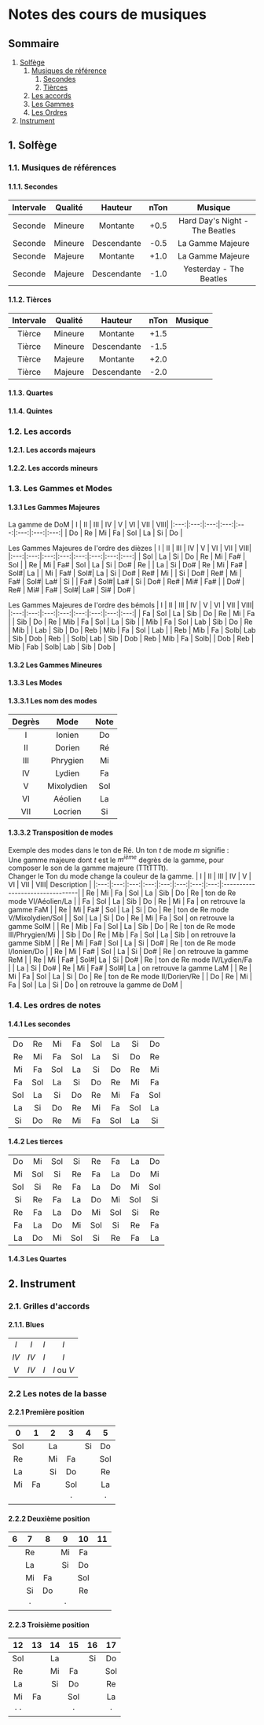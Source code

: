 # Notes des cours de musiques 

## Sommaire
1. [Solfège](#solfege)
    1. [Musiques de référence](#references)
        1. [Secondes](#secondes)
        2. [Tièrces](#tierces)
    2. [Les accords](#accords)
    3. [Les Gammes](#gammes)
    4. [Les Ordres](#ordres)
2. [Instrument](#instrument)

## 1. Solfège <a name="solfege"></a>

### 1.1. Musiques de références
#### 1.1.1. Secondes <a name="secondes"></a>
| Intervale | Qualité | Hauteur     | nTon | Musique                        |
|:---------:|:-------:|:-----------:|:----:|:------------------------------:|
| Seconde   | Mineure | Montante    | +0.5 | Hard Day's Night - The Beatles |
| Seconde   | Mineure | Descendante | -0.5 | La Gamme Majeure               |
| Seconde   | Majeure | Montante    | +1.0 | La Gamme Majeure               |
| Seconde   | Majeure | Descendante | -1.0 | Yesterday - The Beatles        |

#### 1.1.2. Tièrces <a name="tierces"></a>
| Intervale | Qualité | Hauteur     | nTon | Musique                        |
|:---------:|:-------:|:-----------:|:----:|:------------------------------:|
| Tièrce    | Mineure | Montante    | +1.5 |  |
| Tièrce    | Mineure | Descendante | -1.5 |  |
| Tièrce    | Majeure | Montante    | +2.0 |  |
| Tièrce    | Majeure | Descendante | -2.0 |  |

#### 1.1.3. Quartes
#### 1.1.4. Quintes

### 1.2. Les accords <a name="accords"></a>
#### 1.2.1. Les accords majeurs
#### 1.2.2. Les accords mineurs

### 1.3. Les Gammes et Modes <a name="gammes"></a>
#### 1.3.1 Les Gammes Majeures
La gamme de DoM
| I   | II  | III | IV  | V   | VI  | VII | VIII| 
|:---:|:---:|:---:|:---:|:---:|:---:|:---:|:---:|
| Do  | Re  | Mi  | Fa  | Sol | La  | Si  | Do  |

Les Gammes Majeures de l'ordre des dièzes
| I   | II  | III | IV  | V   | VI  | VII | VIII| 
|:---:|:---:|:---:|:---:|:---:|:---:|:---:|:---:|
| Sol | La  | Si  | Do  | Re  | Mi  | Fa# | Sol |
| Re  | Mi  | Fa# | Sol | La  | Si  | Do# | Re  |
| La  | Si  | Do# | Re  | Mi  | Fa# | Sol#| La  |
| Mi  | Fa# | Sol#| La  | Si  | Do# | Re# | Mi  |
| Si  | Do# | Re# | Mi  | Fa# | Sol#| La# | Si  |
| Fa# | Sol#| La# | Si  | Do# | Re# | Mi# | Fa# |
| Do# | Re# | Mi# | Fa# | Sol#| La# | Si# | Do# |

Les Gammes Majeures de l'ordre des bémols
| I   | II  | III | IV  | V   | VI  | VII | VIII| 
|:---:|:---:|:---:|:---:|:---:|:---:|:---:|:---:|
| Fa  | Sol | La  | Sib | Do  | Re  | Mi  | Fa  |
| Sib | Do  | Re  | Mib | Fa  | Sol | La  | Sib |
| Mib | Fa  | Sol | Lab | Sib | Do  | Re  | Mib | 
| Lab | Sib | Do  | Reb | Mib | Fa  | Sol | Lab |
| Reb | Mib | Fa  | Solb| Lab | Sib | Dob | Reb | 
| Solb| Lab | Sib | Dob | Reb | Mib | Fa  | Solb|
| Dob | Reb | Mib | Fab | Solb| Lab | Sib | Dob |

#### 1.3.2 Les Gammes Mineures

#### 1.3.3 Les Modes 
#### 1.3.3.1 Les nom des modes
| Degrès | Mode       | Note |
|:------:|:----------:|:----:|
| I      | Ionien     | Do   |
| II     | Dorien     | Ré   |
| III    | Phrygien   | Mi   |
| IV     | Lydien     | Fa   |
| V      | Mixolydien | Sol  |
| VI     | Aéolien    | La   |
| VII    | Locrien    | Si   |

#### 1.3.3.2 Transposition de modes
Exemple des modes dans le ton de Ré. Un ton $t$ de mode $m$ signifie : <br>
Une gamme majeure dont $t$ est le $m^{ième}$ degrès de la gamme, pour composer le son de la gamme majeure (TTtTTTt). <br>
Changer le Ton du mode change la couleur de la gamme.
| I   | II  | III | IV  | V   | VI  | VII | VIII| Description                     |
|:---:|:---:|:---:|:---:|:---:|:---:|:---:|:---:|:--------------------------------|
| Re  | Mi  | Fa  | Sol | La  | Sib | Do  | Re  | ton de Re mode VI/Aéolien/La    |
| Fa  | Sol | La  | Sib | Do  | Re  | Mi  | Fa  | on retrouve la gamme FaM        |
| Re  | Mi  | Fa# | Sol | La  | Si  | Do  | Re  | ton de Re mode V/Mixolydien/Sol |
| Sol | La  | Si  | Do  | Re  | Mi  | Fa  | Sol | on retrouve la gamme SolM       |
| Re  | Mib | Fa  | Sol | La  | Sib | Do  | Re  | ton de Re mode III/Phrygien/Mi  |
| Sib | Do  | Re  | Mib | Fa  | Sol | La  | Sib | on retrouve la gamme SibM       |
| Re  | Mi  | Fa# | Sol | La  | Si  | Do# | Re  | ton de Re mode I/Ionien/Do      |
| Re  | Mi  | Fa# | Sol | La  | Si  | Do# | Re  | on retrouve la gamme ReM        |
| Re  | Mi  | Fa# | Sol#| La  | Si  | Do# | Re  | ton de Re mode IV/Lydien/Fa     |
| La  | Si  | Do# | Re  | Mi  | Fa# | Sol#| La  | on retrouve la gamme LaM        |
| Re  | Mi  | Fa  | Sol | La  | Si  | Do  | Re  | ton de Re mode II/Dorien/Re     |
| Do  | Re  | Mi  | Fa  | Sol | La  | Si  | Do  | on retrouve la gamme de DoM     |

### 1.4. Les ordres de notes
#### 1.4.1 Les secondes
|     |     |     |     |     |     |     |     | 
|:---:|:---:|:---:|:---:|:---:|:---:|:---:|:---:|
| Do  | Re  | Mi  | Fa  | Sol | La  | Si  | Do  |
| Re  | Mi  | Fa  | Sol | La  | Si  | Do  | Re  |
| Mi  | Fa  | Sol | La  | Si  | Do  | Re  | Mi  |
| Fa  | Sol | La  | Si  | Do  | Re  | Mi  | Fa  | 
| Sol | La  | Si  | Do  | Re  | Mi  | Fa  | Sol |
| La  | Si  | Do  | Re  | Mi  | Fa  | Sol | La  |
| Si  | Do  | Re  | Mi  | Fa  | Sol | La  | Si  | 
#### 1.4.2 Les tierces 
|     |     |     |     |     |     |     |     | 
|:---:|:---:|:---:|:---:|:---:|:---:|:---:|:---:|
| Do  | Mi  | Sol | Si  | Re  | Fa  | La  | Do  |
| Mi  | Sol | Si  | Re  | Fa  | La  | Do  | Mi  |
| Sol | Si  | Re  | Fa  | La  | Do  | Mi  | Sol |
| Si  | Re  | Fa  | La  | Do  | Mi  | Sol | Si  |
| Re  | Fa  | La  | Do  | Mi  | Sol | Si  | Re  |
| Fa  | La  | Do  | Mi  | Sol | Si  | Re  | Fa  |
| La  | Do  | Mi  | Sol | Si  | Re  | Fa  | La  |
#### 1.4.3 Les Quartes

## 2. Instrument<a name="instrument"></a>
### 2.1. Grilles d'accords 
#### 2.1.1. Blues
|      |      |     |               |
|:----:|:----:|:---:|:-------------:|
| $I$  | $I$  | $I$ | $I$           |
| $IV$ | $IV$ | $I$ | $I$           |
| $V$  | $IV$ | $I$ | $I$ ou $V$    |  

### 2.2 Les notes de la basse 
#### 2.2.1 Première position
| $0$     | $1$     | $2$     | $3$     | $4$     | $5$     |
|:-------:|:-------:|:-------:|:-------:|:-------:|:-------:|
| Sol     |         | La      |         | Si      | Do      |
| Re      |         | Mi      | Fa      |         | Sol     | 
| La      |         | Si      | Do      |         | Re      | 
| Mi      | Fa      |         | Sol     |         | La      | 
|         |         |         | $\cdot$ |         | $\cdot$ | 
#### 2.2.2 Deuxième position
| $6$     | $7$     | $8$     | $9$     | $10$    | $11$    |
|:-------:|:-------:|:-------:|:-------:|:-------:|:-------:|
|         | Re      |         | Mi      | Fa      |         |
|         | La      |         | Si      | Do      |         |
|         | Mi      | Fa      |         | Sol     |         |
|         | Si      | Do      |         | Re      |         |
|         | $\cdot$ |         | $\cdot$ |         |         |
#### 2.2.3 Troisième position
| $12$          | $13$    | $14$    | $15$    | $16$    | $17$    |
|:-------------:|:-------:|:-------:|:-------:|:-------:|:-------:|
| Sol           |         | La      |         | Si      | Do      |
| Re            |         | Mi      | Fa      |         | Sol     | 
| La            |         | Si      | Do      |         | Re      | 
| Mi            | Fa      |         | Sol     |         | La      | 
|$\cdot$ $\cdot$|         |         | $\cdot$ |         | $\cdot$ | 